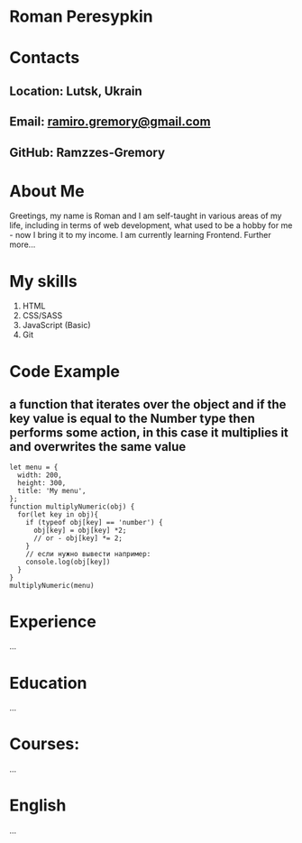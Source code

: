 # Roman Peresypkin

# Contacts
## Location: Lutsk, Ukrain
## Email: ramiro.gremory@gmail.com
## GitHub: Ramzzes-Gremory
# About Me
Greetings, my name is Roman and I am self-taught in various areas of my life, including in terms of web development, what used to be a hobby for me - now I bring it to my income. I am currently learning Frontend. Further more...

# My skills
1. HTML
1. CSS/SASS
1. JavaScript (Basic)
1. Git
# Code Example
## a function that iterates over the object and if the key value is equal to the Number type then performs some action, in this case it multiplies it and overwrites the same value
```
let menu = {
  width: 200,
  height: 300,
  title: 'My menu',
};
function multiplyNumeric(obj) {
  for(let key in obj){
    if (typeof obj[key] == 'number') {
      obj[key] = obj[key] *2;
      // or - obj[key] *= 2;
    }
    // если нужно вывести например:
    console.log(obj[key])
  }
}
multiplyNumeric(menu)
```
# Experience
...
# Education
...
# Courses:
...
# English
...